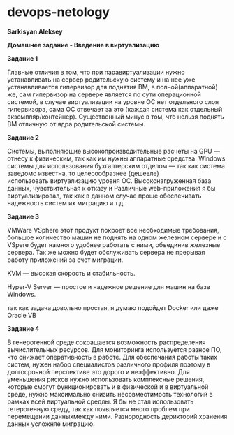 # devops-netology
**Sarkisyan Aleksey**

**Домашнее задание - Введение в виртуализацию**


**Задание 1**

Главные отличия в том, что при паравиртуализации нужно устанавливать на сервер родительскую систему и на нее уже устанавливается гипервизор для поднятия ВМ, в полной(аппаратной) же, сам гипервизор на сервере является по сути операционной системой, в случае виртуализации на уровне ОС нет отдельного слоя гипервизора, сама ОС отвечает за это (каждая система как отдельный экземпляр/контейнер). Существенный минус в том, что нельзя поднять ВМ отличную от ядра родительской системы.

**Задание 2**

Системы, выполняющие высокопроизводительные расчеты на GPU — отнесу к физическим, так как им нужны аппаратные средства.
Windows системы для использования бухгалтерским отделом — так как система заведомо известна, то целесообразнее (дешевле) использовать виртуализацию уровня ОС.
Высоконагруженная база данных, чувствительная к отказу и Различные web-приложения я бы виртуализировал, так как в данном случае проще обеспечивать надежность систем их миграцию и т.д.

**Задание 3**

VMWare VSphere этот продукт покроет все необходимые требования, большое количество машин не поднять на одном железном сервере и с VSpere будет намного удобнее работать с ними, объединив железные сервера. Так же можно будет обслуживать сервера не прерывая работу приложений за счет миграции.

KVM — высокая скорость и стабильность.

Hyper-V Server — простое и надежное решение для машин на базе Windows.

так как задача довольно простая, я думаю подойдет Docker или даже Oracle VB

**Задание 4**

В генерогенной среде сокращается возможность распределения вычислительных ресурсов. Для мониторинга используется разное ПО, что снижает оперативность в работе. Для обеспечания работы таких систем, нужен набор специалистов различного профиля поэтому в долгосрочной перспективе это дорого и неэффективно.
Для уменьшения рисков нужно использовать комплексные решения, которые смогут функционировать и в физической и в виртуальной среде, нужно максимально снизить несовместимость технологий в рамках всей виртуальной средлы. Я бы не стал использовать гетерогенную среду, так как появляется много проблем при перемещении данныхмежду ними. Разнородность дерикторий хранения данных усложняе миграцию.